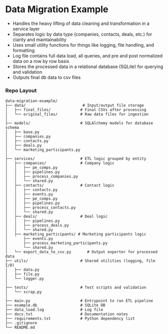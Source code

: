 # Data Migration Example

- Handles the heavy lifting of data cleaning and transformation in a  service layer
- Separates logic by data type (companies, contacts, deals, etc.) for clarity and maintainability
- Uses small utility functions for things like logging, file handling, and formatting
- Log file contains full data load, all queries, and pre and post normalized data on a row by row basis
- Stores the processed data in a relational database (SQLite) for querying and validation
- Outputs final db data to csv files
### Repo Layout
```
data-migration-example/
├── data/                         # Input/output file storage
│   ├── final_files/             # Final CSVs after processing
│   └── original_files/          # Raw data files for ingestion
│
├── models/                      # SQLAlchemy models for database schema
│   ├── base.py
│   ├── companies.py
│   ├── contacts.py
│   ├── deals.py
│   └── marketing_participants.py
│
├── services/                    # ETL logic grouped by entity
│   ├── companies/               # Company logic
│   │   ├── pe_comps.py
│   │   ├── pipelines.py
│   │   ├── process_companies.py
│   │   └── shared.py
│   ├── contacts/                # Contact logic
│   │   ├── contacts.py
│   │   ├── events.py
│   │   ├── pe_comps.py
│   │   ├── pipelines.py
│   │   ├── process_contacts.py
│   │   └── shared.py
│   ├── deals/                   # Deal logic
│   │   ├── pipelines.py
│   │   ├── process_deals.py
│   │   └── shared.py
│   ├── marketing_participants/ # Marketing participants logic
│       ├── events.py
│       ├── process_marketing_participants.py
│       └── shared.py
│   └── export_data_to_csv.py       # Output exporter for processed data
├── utils/                       # Shared utilities (logging, file I/O)
│   ├── data.py
│   ├── file.py
│   └── logger.py
│
├── tests/                       # Test scripts and validation
│   └── scrap.py
│
├── main.py                      # Entrypoint to run ETL pipeline
├── example.db                   # SQLite DB 
├── data_load.log                # Log file
├── docs.txt                     # Documentation notes
├── requirements.txt             # Python dependency list
├── .gitignore
└── README.md